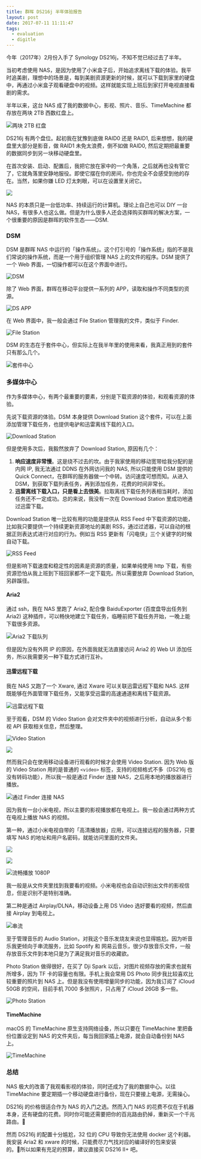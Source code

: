 ```yaml
---
title: 群晖 DS216j 半年体验报告
layout: post
date: 2017-07-11 11:11:47
tags:
  - evaluation
  - digitle
---
```


今年（2017年）2月份入手了 Synology DS216j，不知不觉已经过去了半年。

当初考虑使用 NAS，是因为使用了小米盒子后，开始追求离线下载的体验。我平时追美剧，理想中的场景是，每到美剧资源更新的时候，就可以下载到家里的硬盘中，再通过小米盒子观看硬盘中的视频。这样就能实现上班后到家打开电视直接看剧的需求。


半年以来，这台 NAS 成了我的数据中心，影视、照片、音乐、TimeMachine 都存放在两块 2TB 西数红盘上。

![两块 2TB 红盘](//cdn.sspai.com/2017/07/11/718b2a59d0a9c09a724b866c22f927ff.jpg)

DS216j 有两个盘位。起初我在犹豫到底做 RAID0 还是 RAID1, 后来想想，我的硬盘里大部分是影音，做 RAID1 未免太浪费，倒不如做 RAID0, 然后定期把最重要的数据同步到另一块移动硬盘里。

在首次安装、启动、配置后，我把它放在家中的一个角落，之后就再也没有管它了，它就角落里安静地服役。即使它摆在你的房间，你也完全不会感受到他的存在。当然，如果你嫌 LED 灯太刺眼，可以在设置里关闭它。

![](//cdn.sspai.com/2017/07/11/2097819a07c1aad10400a8fbfc7c154a.jpg)

NAS 的本质只是一台低功率、持续运行的计算机。理论上自己也可以 DIY 一台 NAS，有很多人也这么做。但是为什么很多人还会选择购买群晖的解决方案，一个很重要的原因是群晖的软件生态——DSM.

### DSM

DSM 是群晖 NAS 中运行的「操作系统」。这个打引号的「操作系统」指的不是我们常说的操作系统，而是一个用于组织管理 NAS 上的文件的程序。DSM 提供了一个 Web 界面，一切操作都可以在这个界面中进行。

![DSM](//cdn.sspai.com/2017/07/11/f1518ab10158b3896054f6b4988efa2b.png)

除了 Web 界面，群晖在移动平台提供一系列的 APP，读取和操作不同类型的资源。

![DS APP](//cdn.sspai.com/2017/07/11/39a1ff21af22b1abfc4d7e207d20bdb8.jpg)

在 Web 界面中，我一般会通过 File Station 管理我的文件，类似于 Finder. 

![File Station](//cdn.sspai.com/2017/07/11/aa4e91c84fd832971b1626106b418995.png)

DSM 的生态在于套件中心，但实际上在我半年里的使用来看，我真正用到的套件只有那么几个。

![套件中心](//cdn.sspai.com/2017/07/11/a13809eae2cfd8a7d8d4353bc9b1b86a.png)

### 多媒体中心

作为多媒体中心，有两个最重要的要素，分别是下载资源的体验，和观看资源的体验。

先说下载资源的体验。DSM 本身提供 Download Station 这个套件，可以在上面添加管理下载任务，也提供电驴和迅雷离线下载的入口。

![Download Station](//cdn.sspai.com/2017/07/11/066fdd60d15505861f33d025ff1205d4.png)

但是使用多次后，我毅然放弃了 Download Station, 原因有几个：

1. **响应速度非常慢**。这是绕不过去的坎。由于我家使用的移动宽带给我分配的是内网 IP, 我无法通过 DDNS 在外网访问我的 NAS, 所以只能使用 DSM 提供的 Quick Connect，在群晖的服务器做一个中转。访问速度可想而知。从进入 DSM，到获取下载列表任务，再到添加任务，花费的时间非常长。
2. **迅雷离线下载入口，只是看上去很美**。拉取离线下载任务列表相当耗时，添加任务还不一定成功。总的来说，我没有一次在 Download Station 里成功地通过迅雷下载。

Download Station 唯一比较有用的功能是提供从 RSS Feed 中下载资源的功能，比如我只要提供一个持续更新资源地址的美剧 RSS，通过过滤器，可以自动的根据正则表达式进行对应的行为。例如当 RSS 更新有「闪电侠」三个关键字的时候自动下载。

![RSS Feed](//cdn.sspai.com/2017/07/11/07317e02fe3ee6bda6e749da3c9c2b08.png)

但是影响下载速度和稳定性的因素是资源的质量，如果单纯使用 http 下载，有些资源恐怕从我上班到下班回家都不一定下载完。所以需要放弃 Download Station, 另辟蹊径。

#### Aria2

通过 ssh，我在 NAS 里跑了 Aria2, 配合像 BaiduExporter (百度盘导出任务到 Aria2) 这种插件，可以畅快地建立下载任务，临睡前把下载任务开始，一晚上能下载很多资源。

![Aria2 下载队列](//cdn.sspai.com/2017/07/11/46fb4bdfc890218014b9a2bda50d100c.png)

但是因为没有外网 IP 的原因，在外面我就无法直接访问 Aria2 的 Web UI 添加任务，所以我需要另一种下载方式进行互补。

#### 迅雷远程下载

我在 NAS 又跑了一个 Xware, 通过 Xware 可以关联迅雷远程下载和 NAS. 这样既能够在外面管理下载任务，又能享受迅雷的高速通道和离线下载资源。

![迅雷远程下载](//cdn.sspai.com/2017/07/11/011b6bca34b7b92d19bd42c2845e9e64.png)

至于观看，DSM 的 Video Station 会对文件夹中的视频进行分析，自动从多个影视 API 获取相关信息，然后整理。

![Video Station](//cdn.sspai.com/2017/07/11/db02e0732a1a85cec28c109c44dafcf6.jpg)

![](//cdn.sspai.com/2017/07/11/af7f299d971a58aea7c2a02a970bd934.jpg)

然而我只会在使用移动设备进行观看的时候才会使用 Video Station. 因为 Web 版的 Video Station 用的是普通的 `<video>` 标签，支持的视频格式不多（DS216j 也没有转码功能），所以我一般是通过 Finder 连接 NAS，之后用本地的播放器进行播放。

![通过 Finder 连接 NAS](//cdn.sspai.com/2017/07/11/e7b32a4d8fd721e9eee963b05dd73f99.png)

因为我有一台小米电视，所以主要的影视播放都在电视上。我一般会通过两种方式在电视上播放 NAS 的视频。

第一种，通过小米电视自带的「高清播放器」应用，可以连接远程的服务器，只要填写 NAS 的地址和用户名密码，就能访问里面的文件夹。

![](//cdn.sspai.com/2017/07/11/7929682c92c56547522a1ac4a2be06fc.jpg)

![](//cdn.sspai.com/2017/07/11/c459b3916a9b4bd6cba78591b9b4b779.jpg)

![流畅播放 1080P](//cdn.sspai.com/2017/07/11/69962b830439de599948bbdb13be5bb5.png)

我一般是从文件夹里找到我要看的视频。小米电视也会自动识别出文件的影视信息，但是识别不是特别准确。

第二种是通过 Airplay/DLNA，移动设备上用 DS Video 选好要看的视频，然后直接 Airplay 到电视上。

![串流](//cdn.sspai.com/2017/07/11/7a1f36feb76767d9064b41ed563216d3.jpg)

至于管理音乐的 Audio Station，对我这个音乐发烧友来说也显得尴尬。因为听音乐我更倾向于串流服务，比如 Spotify 和 网易云音乐，很少存放音乐文件，一般存放音乐文件到本地只是为了满足我对音乐的收藏欲。

Photo Station 做得很好，在买了 Dji Spark 以后，对图片视频存放的需求也就有所增多，因为 TF 卡的容量也有限。手机上我会常用 DS Photo 同步我比较喜欢比较重要的照片到 NAS 上。但是我没有使用增量同步的功能，因为我订阅了 iCloud 50GB 的空间，目前手机 7000 多张照片，只占用了 iCloud 26GB 多一些。

![Photo Station](//cdn.sspai.com/2017/07/11/fe1982be000622aaffd0dd79f67e76c9.png)

#### TimeMachine

macOS 的 TimeMachine 原生支持网络设备，所以只要在 TimeMachine 里把备份位置设定到 NAS 的文件夹后，每当我回家插上电源，就会自动备份到 NAS 上。

![TimeMachine](//cdn.sspai.com/2017/07/11/acee003483973ff4d44a6bf3379589da.png)

### 总结

NAS 极大的改善了我观看影视的体验，同时还成为了我的数据中心。以往 TimeMachine 要定期插一个移动硬盘进行备份，现在只要接上电源，无需操心。

DS216j 的价格很适合作为 NAS 的入门之选。然而入门 NAS 的花费不仅在于机器本身，还有硬盘的花费。同时你可能还需要把你的百兆路由扔掉，重新买一个千兆路由。

然而 DS216j 的配置十分尴尬，32 位的 CPU 导致你无法使用 docker 这个利器。 我安装 Aria2 和 xware 的时候，只能费尽力气找对应的编译好的包来安装的。所以如果有充足的预算，建议直接买 DS216 II+ 吧。